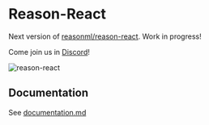 # Reason-React

Next version of [reasonml/reason-react](https://github.com/reasonml/reason-react). Work in progress!

Come join us in [Discord](https://discord.gg/reasonml)!

![reason-react](https://cloud.githubusercontent.com/assets/1909539/25026859/84a5a4e8-205d-11e7-857b-777ce6909cfd.png)

## Documentation

See [documentation.md](https://github.com/SanderSpies/react-on-reason/blob/master/docs/index.html)
